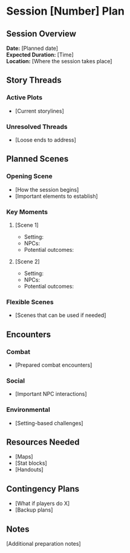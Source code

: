 # Session [Number] Plan

## Session Overview

**Date:** [Planned date]  
**Expected Duration:** [Time]  
**Location:** [Where the session takes place]

## Story Threads

### Active Plots

- [Current storylines]

### Unresolved Threads

- [Loose ends to address]

## Planned Scenes

### Opening Scene

- [How the session begins]
- [Important elements to establish]

### Key Moments

1. [Scene 1]

   - Setting:
   - NPCs:
   - Potential outcomes:

2. [Scene 2]
   - Setting:
   - NPCs:
   - Potential outcomes:

### Flexible Scenes

- [Scenes that can be used if needed]

## Encounters

### Combat

- [Prepared combat encounters]

### Social

- [Important NPC interactions]

### Environmental

- [Setting-based challenges]

## Resources Needed

- [Maps]
- [Stat blocks]
- [Handouts]

## Contingency Plans

- [What if players do X]
- [Backup plans]

## Notes

[Additional preparation notes]
